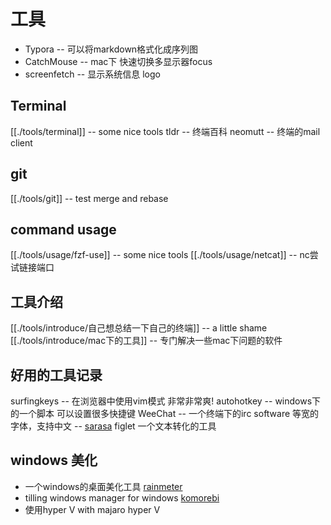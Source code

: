 # 工具

* Typora -- 可以将markdown格式化成序列图
* CatchMouse -- mac下 快速切换多显示器focus
* screenfetch -- 显示系统信息 logo

## Terminal
[[./tools/terminal]] -- some nice tools
tldr -- 终端百科
neomutt -- 终端的mail client

## git
[[./tools/git]] -- test merge and rebase

## command usage
[[./tools/usage/fzf-use]] -- some nice tools
[[./tools/usage/netcat]] -- nc尝试链接端口

## 工具介绍
[[./tools/introduce/自己想总结一下自己的终端]] -- a little shame
[[./tools/introduce/mac下的工具]] -- 专门解决一些mac下问题的软件

## 好用的工具记录
surfingkeys -- 在浏览器中使用vim模式 非常非常爽!
autohotkey -- windows下的一个脚本 可以设置很多快捷键
WeeChat -- 一个终端下的irc software
等宽的字体，支持中文 -- [sarasa](https://github.com/be5invis/Sarasa-Gothic)
figlet 一个文本转化的工具

## windows 美化
- 一个windows的桌面美化工具 [rainmeter](./tools/introduce/rainmeter.md) 
- tilling windows manager for windows [komorebi](./tools/introduce/komorebi.md)
- 使用hyper V with majaro hyper V 
